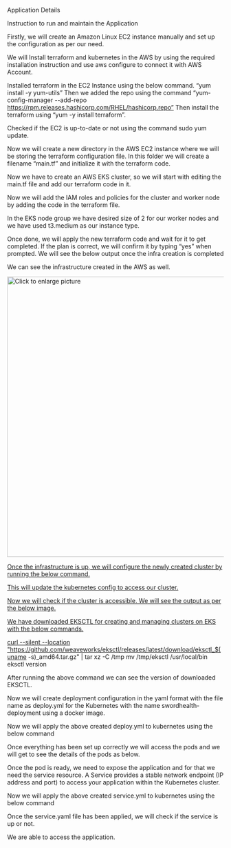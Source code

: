 Application Details



Instruction to run and maintain the Application

Firstly, we will create an Amazon Linux EC2 instance manually and set up the configuration as per our need.

We will Install terraform and kubernetes in the AWS by using the required installation instruction and use aws configure to connect it with AWS Account.

 Installed terraform in the EC2 Instance using the below command.
 “yum install -y yum-utils”
Then we added the repo using the command “yum-config-manager --add-repo https://rpm.releases.hashicorp.com/RHEL/hashicorp.repo”
Then install the terraform using “yum -y install terraform”.

Checked if the EC2 is up-to-date or not using the command sudo yum update.

Now we will create a new directory in the AWS EC2 instance where we will be storing the terraform configuration file. In this folder we will create a filename “main.tf” and initialize it with the terraform code.

Now we have to create an AWS EKS cluster, so we will start with editing the main.tf file and add our terraform code in it. 

Now we will add the IAM roles and policies for the cluster and worker node by adding the code in the terraform file.

In the EKS node group we have desired size of 2 for our worker nodes and we have used t3.medium as our instance type.

Once done, we will apply the new terraform code and wait for it to get completed. If the plan is correct, we will confirm it by typing “yes” when prompted. We will see the below output once the infra creation is completed




We can see the infrastructure created in the AWS as well.



<a href="https://drive.google.com/uc?export=view&id=1jqCrS6NjObk3VNSt3djjj9zN3yWvomVU"><img src="https://drive.google.com/uc?export=view&id=1jqCrS6NjObk3VNSt3djjj9zN3yWvomVU" style="width: 650px; max-width: 100%; height: auto" title="Click to enlarge picture" />




Once the infrastructure is up, we will configure the newly created cluster by running the below command. 



This will update the kubernetes config to access our cluster.

Now we will check if the cluster is accessible. We will see the output as per the below image.



We have downloaded EKSCTL for creating and managing clusters on EKS with the below commands.

 curl --silent --location "https://github.com/weaveworks/eksctl/releases/latest/download/eksctl_$(uname -s)_amd64.tar.gz" | tar xz -C /tmp
 mv /tmp/eksctl /usr/local/bin
 eksctl version

	
After running the above command we can see the version of downloaded EKSCTL.



Now we will create deployment configuration in the yaml format with the file name as deploy.yml for the Kubernetes with the name swordhealth-deployment using a docker image.



Now we will apply the above created deploy.yml to kubernetes using the below command 



Once everything has been set up correctly we will access the pods and we will get to see the details of the pods as below.



Once the pod is ready, we need to expose the application and for that we need the service resource. A Service provides a stable network endpoint (IP address and port) to access your application within the Kubernetes cluster.



Now we will apply the above created service.yml to kubernetes using the below command



Once the service.yaml file has been applied, we will check if the service is up or not.



We are able to access the application.




 



